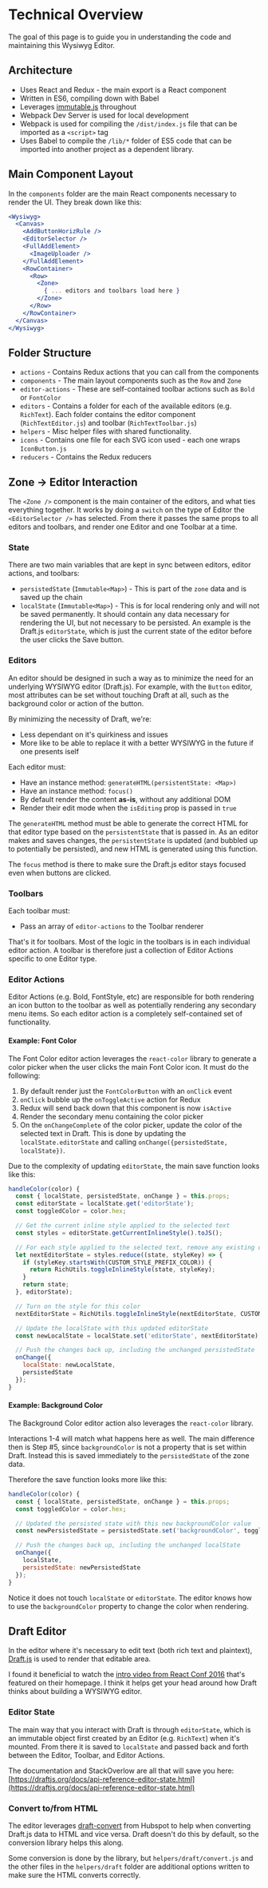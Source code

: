 # Technical Overview

The goal of this page is to guide you in understanding the code and maintaining this Wysiwyg Editor.

## Architecture

  * Uses React and Redux - the main export is a React component
  * Written in ES6, compiling down with Babel
  * Leverages [immutable.js](https://facebook.github.io/immutable-js/) throughout
  * Webpack Dev Server is used for local development
  * Webpack is used for compiling the `/dist/index.js` file that can be imported as a `<script>` tag
  * Uses Babel to compile the `/lib/*` folder of ES5 code that can be imported into another project as a dependent library.

## Main Component Layout

In the `components` folder are the main React components necessary to render the UI.
They break down like this:

```jsx
<Wysiwyg>
  <Canvas>
    <AddButtonHorizRule />
    <EditorSelector />
    <FullAddElement>
      <ImageUploader />
    </FullAddElement>
    <RowContainer>
      <Row>
        <Zone>
          { ... editors and toolbars load here }
        </Zone>
      </Row>
    </RowContainer>
  </Canvas>
</Wysiwyg>
```

## Folder Structure

  * `actions` - Contains Redux actions that you can call from the components
  * `components` - The main layout components such as the `Row` and `Zone`
  * `editor-actions` - These are self-contained toolbar actions such as `Bold` or `FontColor`
  * `editors` - Contains a folder for each of the available editors (e.g. `RichText`). Each folder contains the editor component (`RichTextEditor.js`) and toolbar (`RichTextToolbar.js`)
  * `helpers` - Misc helper files with shared functionality.
  * `icons` - Contains one file for each SVG icon used - each one wraps `IconButton.js`
  * `reducers` - Contains the Redux reducers

## Zone -> Editor Interaction

The `<Zone />` component is the main container of the editors, and what ties everything together. It works by doing a `switch` on the type of Editor the `<EditorSelector />` has selected. From there it passes the same props to all editors and toolbars, and render one Editor and one Toolbar at a time.

### State

There are two main variables that are kept in sync between editors, editor actions, and toolbars:

  * `persistedState` (`Immutable<Map>`) - This is part of the `zone` data and is saved up the chain
  * `localState` (`Immutable<Map>`) - This is for local rendering only and will not be saved permanently. It should contain any data necessary for rendering the UI, but not necessary to be persisted. An example is the Draft.js `editorState`, which is just the current state of the editor before the user clicks the Save button.

### Editors

An editor should be designed in such a way as to minimize the need for an underlying WYSIWYG editor (Draft.js). For example, with the `Button` editor, most attributes can be set without touching Draft at all, such as the background color or action of the button.

By minimizing the necessity of Draft, we're:

  * Less dependant on it's quirkiness and issues
  * More like to be able to replace it with a better WYSIWYG in the future if one presents iself

Each editor must:

 * Have an instance method: `generateHTML(persistentState: <Map>)`
 * Have an instance method: `focus()`
 * By default render the content **as-is**, without any additional DOM
 * Render their edit mode when the `isEditing` prop is passed in `true`

The `generateHTML` method must be able to generate the correct HTML for that editor type based on the `persistentState` that is passed in. As an editor makes and saves changes, the `persistentState` is updated (and bubbled up to potentially be persisted), and new HTML is generated using this function.

The `focus` method is there to make sure the Draft.js editor stays focused even when buttons are clicked.

### Toolbars

Each toolbar must:

  * Pass an array of `editor-actions` to the Toolbar renderer

That's it for toolbars. Most of the logic in the toolbars is in each individual editor action. A toolbar is therefore just a collection of Editor Actions specific to one Editor type.

### Editor Actions

Editor Actions (e.g. Bold, FontStyle, etc) are responsible for both rendering an icon button to the toolbar as well as potentially rendering any secondary menu items. So each editor action is a completely self-contained set of functionality.

#### Example: Font Color

The Font Color editor action leverages the `react-color` library to generate a color picker when the user clicks the main Font Color icon. It must do the following:

  1. By default render just the `FontColorButton` with an `onClick` event
  2. `onClick` bubble up the `onToggleActive` action for Redux
  3. Redux will send back down that this component is now `isActive`
  4. Render the secondary menu containing the color picker
  5. On the `onChangeComplete` of the color picker, update the color of the selected text in Draft. This is done by updating the `localState.editorState` and calling `onChange({persistedState, localState})`.

Due to the complexity of updating `editorState`, the main save function looks like this:

```javascript
handleColor(color) {
  const { localState, persistedState, onChange } = this.props;
  const editorState = localState.get('editorState');
  const toggledColor = color.hex;

  // Get the current inline style applied to the selected text
  const styles = editorState.getCurrentInlineStyle().toJS();

  // For each style applied to the selected text, remove any existing ones that are colors
  let nextEditorState = styles.reduce((state, styleKey) => {
    if (styleKey.startsWith(CUSTOM_STYLE_PREFIX_COLOR)) {
      return RichUtils.toggleInlineStyle(state, styleKey);
    }
    return state;
  }, editorState);

  // Turn on the style for this color
  nextEditorState = RichUtils.toggleInlineStyle(nextEditorState, CUSTOM_STYLE_PREFIX_COLOR + toggledColor);

  // Update the localState with this updated editorState
  const newLocalState = localState.set('editorState', nextEditorState);

  // Push the changes back up, including the unchanged persistedState
  onChange({
    localState: newLocalState,
    persistedState
  });
}
```

#### Example: Background Color

The Background Color editor action also leverages the `react-color` library.

Interactions 1-4 will match what happens here as well. The main difference then is Step #5, since `backgroundColor` is not a property that is set within Draft. Instead this is saved immediately to the `persistedState` of the zone data.

Therefore the save function looks more like this:

```javascript
handleColor(color) {
  const { localState, persistedState, onChange } = this.props;
  const toggledColor = color.hex;

  // Updated the persisted state with this new backgroundColor value
  const newPersistedState = persistedState.set('backgroundColor', toggledColor);

  // Push the changes back up, including the unchanged localState
  onChange({
    localState,
    persistedState: newPersistedState
  });
}
```

Notice it does not touch `localState` or `editorState`. The editor knows how to use the `backgroundColor` property to change the color when rendering.

## Draft Editor

In the editor where it's necessary to edit text (both rich text and plaintext), [Draft.js](https://draftjs.org/docs/overview.html) is used to render that editable area.

I found it beneficial to watch the [intro video from React Conf 2016](https://www.youtube.com/watch?v=feUYwoLhE_4) that's featured on their homepage. I think it helps get your head around how Draft thinks about building a WYSIWYG editor.

### Editor State

The main way that you interact with Draft is through `editorState`, which is an immutable object first created by an Editor (e.g. `RichText`) when it's mounted. From there it is saved to `localState` and passed back and forth between the Editor, Toolbar, and Editor Actions.

The documentation and StackOverlow are all that will save you here:
[https://draftjs.org/docs/api-reference-editor-state.html](https://draftjs.org/docs/api-reference-editor-state.html)

### Convert to/from HTML

The editor leverages [draft-convert](https://github.com/HubSpot/draft-convert) from Hubspot to help when converting Draft.js data to HTML and vice versa. Draft doesn't do this by default, so the conversion library helps this along.

Some conversion is done by the library, but `helpers/draft/convert.js` and the other files in the `helpers/draft` folder are additional options written to make sure the HTML converts correctly.